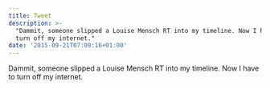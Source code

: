 ```yaml
---
title: Tweet
description: >-
  "Dammit, someone slipped a Louise Mensch RT into my timeline. Now I have to
  turn off my internet."
date: '2015-09-21T07:09:16+01:00'
---
```

Dammit, someone slipped a Louise Mensch RT into my timeline. Now I have to turn off my internet.
